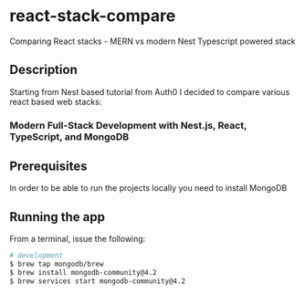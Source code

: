 # react-stack-compare

Comparing React stacks - MERN vs modern Nest Typescript powered stack

## Description

Starting from Nest based tutorial from Auth0 I decided to compare various react based web stacks:

### Modern Full-Stack Development with Nest.js, React, TypeScript, and MongoDB

## Prerequisites

In order to be able to run the projects locally you need to install MongoDB

## Running the app

From a terminal, issue the following:

```bash
# development
$ brew tap mongodb/brew
$ brew install mongodb-community@4.2
$ brew services start mongodb-community@4.2
```
